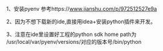 1、安装pyenv 参考https://www.jianshu.com/p/972512527e9a

2、因为不想下载新的ide,直接用idea+安装python插件来开发。

3、注意在ide里设置好工程的python sdk home path为 /usr/local/var/pyenv/versions/对应的版本号/bin/python
